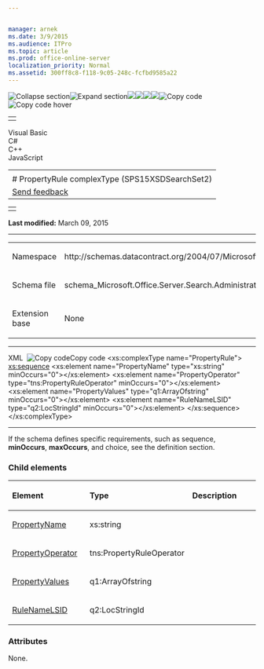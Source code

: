 ```yaml
---


manager: arnek
ms.date: 3/9/2015
ms.audience: ITPro
ms.topic: article
ms.prod: office-online-server
localization_priority: Normal
ms.assetid: 300ff8c8-f118-9c05-248c-fcfbd9585a22
---
```


![Collapse
section](../icons/collapse_all.gif "Collapse section")![Expand
section](../icons/expand_all.gif "Expand section")![](../icons/collapse_all.gif)![](../icons/expand_all.gif)![](../icons/dropdown.gif)![](../icons/dropdownHover.gif)![Copy
code](../icons/copycode.gif "Copy code")![Copy code
hover](../icons/copycodeHighlight.gif "Copy code hover")
<table>
<tbody>
<tr class="odd">
<td align="left"></td>
</tr>
</tbody>
</table>

Visual Basic  
C\#  
C++  
JavaScript  

<table>
<tbody>
<tr class="odd">
<td align="left"><span id="runningHeaderText"></span></td>
</tr>
<tr class="even">
<td align="left"># PropertyRule complexType (SPS15XSDSearchSet2)</td>
</tr>
<tr class="odd">
<td align="left"><span id="headfeedbackarea" class="feedbackhead"><a href="javascript:SubmitFeedback(&#39;docthis@Microsoft.com&#39;,&#39;&#39;,&#39;&#39;,&#39;&#39;,&#39;1.0.18082.1225&#39;,&#39;%0\dThank%20you%20for%20your%20feedback.%20The%20developer%20writing%20teams%20use%20your%20feedback%20to%20improve%20documentation.%20While%20we%20are%20reviewing%20your%20feedback,%20we%20may%20send%20you%20e-mail%20to%20ask%20for%20clarification%20or%20feedback%20on%20a%20solution.%20We%20do%20not%20use%20your%20e-mail%20address%20for%20any%20other%20purpose%20and%20we%20delete%20it%20after%20we%20finish%20our%20review.%0\AFor%20further%20information%20about%20the%20privacy%20policies%20of%20Microsoft,%20please%20see%20http://privacy.microsoft.com/en-us/default.aspx.%0\A%0\d&#39;,&#39;Customer%20feedback&#39;);">Send feedback</a></span></td>
</tr>
</tbody>
</table>

<table>
<colgroup>
<col width="100%" />
</colgroup>
<tbody>
<tr class="odd">
<td align="left"></td>
</tr>
</tbody>
</table>

**Last modified:** March 09, 2015


-----------------------------------------------------------------------------------------------------------------------------------------------------------------------------------------------------

<table>
<colgroup>
<col width="50%" />
<col width="50%" />
</colgroup>
<tbody>
<tr class="odd">
<td align="left"><p><span class="label">Namespace</span></p></td>
<td align="left"><p>http://schemas.datacontract.org/2004/07/Microsoft.Office.Server.Search.Administration</p></td>
</tr>
<tr class="even">
<td align="left"><p><span class="label">Schema file</span></p></td>
<td align="left"><p>schema_Microsoft.Office.Server.Search.Administration.xsd</p></td>
</tr>
<tr class="odd">
<td align="left"><p><span class="label">Extension base</span></p></td>
<td align="left"><p>None</p></td>
</tr>
</tbody>
</table>


-----------------------------------------------------------------------------------------------------------------------------------------------------------------------------------------------

<span codelanguage="xmlLang"></span>
XML 
<span class="copyCode" onclick="CopyCode(this)"
onkeypress="CopyCode_CheckKey(this, event)"
onmouseover="ChangeCopyCodeIcon(this)"
onmouseout="ChangeCopyCodeIcon(this)" tabindex="0">![Copy
code](../icons/copycode.gif "Copy code")Copy code</span>
    <xs:complexType name="PropertyRule">
        <xs:sequence>
            <xs:element name="PropertyName" type="xs:string" minOccurs="0"></xs:element>
            <xs:element name="PropertyOperator" type="tns:PropertyRuleOperator" minOccurs="0"></xs:element>
            <xs:element name="PropertyValues" type="q1:ArrayOfstring" minOccurs="0"></xs:element>
            <xs:element name="RuleNameLSID" type="q2:LocStringId" minOccurs="0"></xs:element>
        </xs:sequence>
    </xs:complexType>


------------------------------------------------------------------------------------------------------------------------------------------------------------------------------------------------------------

If the schema defines specific requirements, such as <span
class="keyword">sequence</span>, **minOccurs**,
**maxOccurs**, and <span
class="keyword">choice</span>, see the definition section.

### Child elements

<table>
<colgroup>
<col width="33%" />
<col width="33%" />
<col width="33%" />
</colgroup>
<thead>
<tr class="header">
<th align="left"><p>Element</p></th>
<th align="left"><p>Type</p></th>
<th align="left"><p>Description</p></th>
</tr>
</thead>
<tbody>
<tr class="odd">
<td align="left"><p><a href="propertyname-element-propertyrule-complextypesps15xsdsearchset2.htm">PropertyName</a></p></td>
<td align="left"><p>xs:string</p></td>
<td align="left"><p></p></td>
</tr>
<tr class="even">
<td align="left"><p><a href="propertyoperator-element-propertyrule-complextypesps15xsdsearchset2.htm">PropertyOperator</a></p></td>
<td align="left"><p>tns:PropertyRuleOperator</p></td>
<td align="left"><p></p></td>
</tr>
<tr class="odd">
<td align="left"><p><a href="propertyvalues-element-propertyrule-complextypesps15xsdsearchset2.htm">PropertyValues</a></p></td>
<td align="left"><p>q1:ArrayOfstring</p></td>
<td align="left"><p></p></td>
</tr>
<tr class="even">
<td align="left"><p><a href="rulenamelsid-element-propertyrule-complextypesps15xsdsearchset2.htm">RuleNameLSID</a></p></td>
<td align="left"><p>q2:LocStringId</p></td>
<td align="left"><p></p></td>
</tr>
</tbody>
</table>

### Attributes

None.








